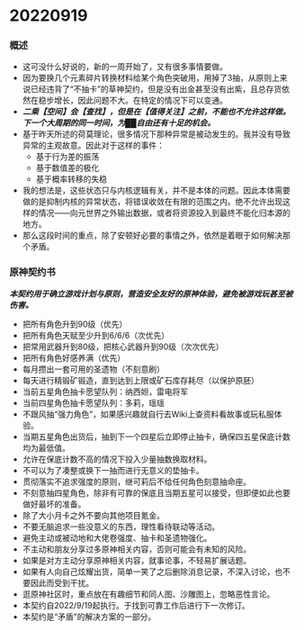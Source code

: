 # 20220919

### 概述

- 这可没什么好说的，新的一周开始了，又有很多事情要做。
- 因为要换几个元素碎片转换材料给某个角色突破用，用掉了3抽，从原则上来说已经违背了“不抽卡”的草神契约，但是没有出金甚至没有出紫，且总存货依然在稳步增长，因此问题不大。在特定的情况下可以变通。
- ***二乘【空间】会【查找】，但是在【值得关注】之前，不能也不允许这样做。下一个大周期的同一时间，为██自由还有十足的机会。***
- 基于昨天所述的荷莫理论，很多情况下那种异常是被动发生的。我并没有导致异常的主观故意。因此对于这样的事件：
  - 基于行为差的振荡
  - 基于数值差的极化
  - 基于概率转移的失稳
- 我的想法是，这些状态只与内核逻辑有关，并不是本体的问题。因此本体需要做的是抑制内核的异常状态，将错误收敛在有限的范围之内。绝不允许出现这样的情况——向元世界之外输出数据，或者将资源投入到最终不能化归本源的地方。
- 那么这段时间的重点，除了安顿好必要的事情之外，依然是着眼于如何解决那个矛盾。

### 原神契约书

***本契约用于确立游戏计划与原则，营造安全友好的原神体验，避免被游戏玩甚至被伤害。***

- 把所有角色升到90级（优先）
- 把所有角色天赋至少升到6/6/6（次优先）
- 把常用武器升到80级，把核心武器升到90级（次次优先）
- 把所有角色好感养满（优先）
- 每月攒出一套可用的圣遗物（不刻意刷）
- 每天进行精锻矿锻造，直到达到上限或矿石库存耗尽（以保护原胚）
- 当前五星角色抽卡愿望队列：纳西妲，雷电将军
- 当前四星角色抽卡愿望队列：多莉，瑶瑶
- 不跟风抽“强力角色”，如果感兴趣就自行去Wiki上查资料看故事或玩私服体验。
- 当期五星角色出货后，抽到下一个四星后立即停止抽卡，确保四五星保底计数均为最低值。
- 允许在保底计数不高的情况下投入少量抽数换取材料。
- 不可以为了凑整或换下一抽而进行无意义的垫抽卡。
- 贯彻落实不追求强度的原则，继可莉后不给任何角色刻意抽命座。
- 不刻意抽四星角色，除非有可靠的保底且当期五星可以接受，但即便如此也要做好最坏的准备。
- 除了大小月卡之外不要向其他项目氪金。
- 不要无脑追求一些没意义的东西，理性看待联动等活动。
- 避免主动或被动地和大佬卷强度、抽卡和圣遗物强化。
- 不主动和朋友分享过多原神相关内容，否则可能会有未知的风险。
- 如果是对方主动分享原神相关内容，就事论事，不轻易扩展话题。
- 如果有人向自己炫耀出货，简单一笑了之后删除消息记录，不深入讨论，也不要因此而受到干扰。
- 逛原神社区时，重点放在有趣细节和同人图、沙雕图上，忽略恶性言论。
- 本契约自2022/9/19起执行。于找到可靠工作后进行下一次修订。
- 本契约是“矛盾”的解决方案的一部分。
